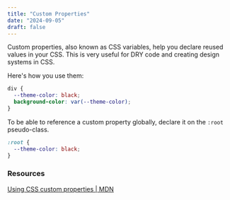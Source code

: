```yaml
---
title: "Custom Properties"
date: "2024-09-05"
draft: false
---
```


Custom properties, also known as CSS variables, help you declare reused values in your CSS. This is very useful for DRY code and creating design systems in CSS.

Here's how you use them:

```css
div {
  --theme-color: black;
  background-color: var(--theme-color);
}
```

To be able to reference a custom property globally, declare it on the `:root` pseudo-class.

```css
:root {
  --theme-color: black;
}
```

### Resources

[Using CSS custom properties | MDN](https://developer.mozilla.org/en-US/docs/Web/CSS/Using_CSS_custom_properties)
